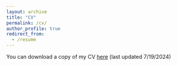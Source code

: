 ```yaml
---
layout: archive
title: "CV"
permalink: /cv/
author_profile: true
redirect_from:
  - /resume
---
```


You can download a copy of my CV [here](../files/CV.pdf) (last updated 7/19/2024)